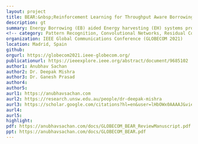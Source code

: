 ```yaml
---
layout: project
title: BEAR:&nbsp;Reinforcement Learning for Throughput Aware Borrowing in Energy Harvesting Systems
description: gt
summary: Energy Borrowing (EB) aided Energy harvesting (EH) systems provide a greener alternative to self-sustaining electronic devices in a complex, unprecedented environment by borrowing energy from a supplementary source to regulate the data transmission flow. We propose a reinforcement learning-based algorithm for energy scheduling policy which jointly optimizes the EB and utilizes harvested energy for efficient data transfer at every time instant. As the exact pattern of harvested energy and channel conditions at any time slot is unknown, the proposed algorithm, BEAR (_Borrowing Energy with Adaptive Rewards_), based on actor-critic architecture, learns the optimal power allocation policy for the transmission node. Our designed reward function accommodates the concept of adaptive penalty to punish the transmission node for selecting unfavourable actions. Our simulations show that the BEAR algorithm providing efficient energy management with a focus on throughput maximization yields a 35.45% enhancement in sum throughput over a typical non-borrowing system. Lastly, nontrivial design insights are outlined via numerical results to quantify the practical efficacy of BEAR for EH systems.
<!-- category: Pattern Recognition, Convolutional Networks, Residual Connections, Image Analysis, Unsupervised Learning, CVPR -->
organization: IEEE Global Communications Conference (GLOBECOM 2021)
location: Madrid, Spain
github: 
orgurl: https://globecom2021.ieee-globecom.org/
publicationurl: https://ieeexplore.ieee.org/abstract/document/9685102
author1: Anubhav Sachan
author2: Dr. Deepak Mishra
author3: Dr. Ganesh Prasad
author4: 
author5: 
aurl1: https://anubhavsachan.com
aurl2: https://research.unsw.edu.au/people/dr-deepak-mishra
aurl3: https://scholar.google.com/citations?hl=en&user=lHbOWx0AAAAJ&view_op=list_works&sortby=pubdate
aurl4: 
aurl5: 
highlight: 
pdf: https://anubhavsachan.com/docs/GLOBECOM_BEAR_ReviewManuscript.pdf
ppt: https://anubhavsachan.com/docs/GLOBECOM_BEAR.pdf
---
```


